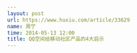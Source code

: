 ```yaml
---
layout: post
url: https://www.huxiu.com/article/33629
name: 周宁
time: 2014-05-13 12:00
title: QQ空间给移动社区产品的4大启示
---
```

